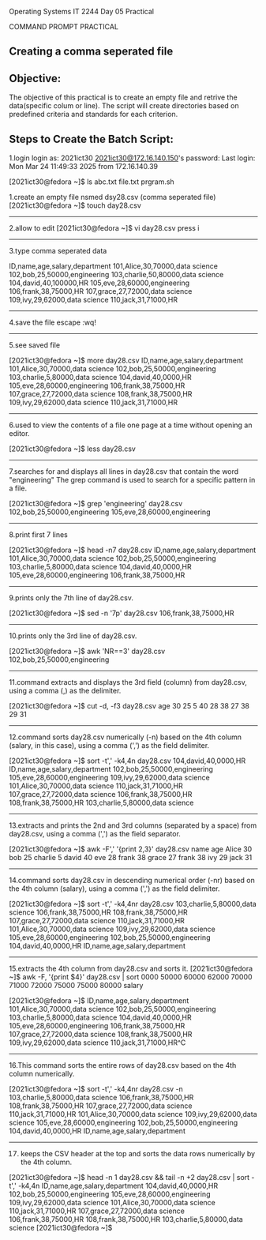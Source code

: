 Operating Systems IT 2244 
Day 05 Practical

COMMAND PROMPT PRACTICAL

Creating a comma seperated file
----------------------------------------------------------------------

Objective:
----------------------------------------------------------------------
The objective of this practical is to create an empty file and retrive the data(specific colum or line). 
The script will create directories based on predefined criteria and standards for each criterion.

Steps to Create the Batch Script:
----------------------------------------------------------------------

1.login 
login as: 2021ict30
2021ict30@172.16.140.150's password:
Last login: Mon Mar 24 11:49:33 2025 from 172.16.140.39

[2021ict30@fedora ~]$ ls
abc.txt  file.txt  prgram.sh

1.create an empty file nsmed dsy28.csv (comma seperated file)
[2021ict30@fedora ~]$ touch day28.csv

-------------------------------------------------------------------------

2.allow to edit
[2021ict30@fedora ~]$ vi day28.csv
press i

-------------------------------------------------------------------------

3.type comma seperated data

ID,name,age,salary,department
101,Alice,30,70000,data science
102,bob,25,50000,engineering
103,charlie,50,80000,data science
104,david,40,100000,HR
105,eve,28,60000,engineering
106,frank,38,75000,HR
107,grace,27,72000,data science
109,ivy,29,62000,data science
110,jack,31,71000,HR

-------------------------------------------------------------------------

4.save the file 
escape :wq!

-------------------------------------------------------------------------

5.see saved file

[2021ict30@fedora ~]$ more day28.csv
ID,name,age,salary,department
101,Alice,30,70000,data science
102,bob,25,50000,engineering
103,charlie,5,80000,data science
104,david,40,0000,HR
105,eve,28,60000,engineering
106,frank,38,75000,HR
107,grace,27,72000,data science
108,frank,38,75000,HR
109,ivy,29,62000,data science
110,jack,31,71000,HR

-------------------------------------------------------------------------

6.used to view the contents of a file one page at a time without opening an editor.

[2021ict30@fedora ~]$ less day28.csv

-------------------------------------------------------------------------

7.searches for and displays all lines in day28.csv that contain the word "engineering"
The grep command is used to search for a specific pattern in a file.

[2021ict30@fedora ~]$ grep 'engineering' day28.csv
102,bob,25,50000,engineering
105,eve,28,60000,engineering

-------------------------------------------------------------------------

8.print first 7 lines 

[2021ict30@fedora ~]$ head -n7 day28.csv
ID,name,age,salary,department
101,Alice,30,70000,data science
102,bob,25,50000,engineering
103,charlie,5,80000,data science
104,david,40,0000,HR
105,eve,28,60000,engineering
106,frank,38,75000,HR

-------------------------------------------------------------------------

9.prints only the 7th line of day28.csv. 

[2021ict30@fedora ~]$ sed -n '7p' day28.csv
106,frank,38,75000,HR

-------------------------------------------------------------------------

10.prints only the 3rd line of day28.csv. 

[2021ict30@fedora ~]$ awk 'NR==3' day28.csv
102,bob,25,50000,engineering

-------------------------------------------------------------------------

11.command extracts and displays the 3rd field (column) from day28.csv, using a comma (,) as the delimiter. 

[2021ict30@fedora ~]$ cut -d, -f3 day28.csv
age
30
25
5
40
28
38
27
38
29
31

-------------------------------------------------------------------------

12.command sorts day28.csv numerically (-n) based on the 4th column 
(salary, in this case), using a comma (',') as the field delimiter.

[2021ict30@fedora ~]$ sort -t',' -k4,4n day28.csv
104,david,40,0000,HR
ID,name,age,salary,department
102,bob,25,50000,engineering
105,eve,28,60000,engineering
109,ivy,29,62000,data science
101,Alice,30,70000,data science
110,jack,31,71000,HR
107,grace,27,72000,data science
106,frank,38,75000,HR
108,frank,38,75000,HR
103,charlie,5,80000,data science

-------------------------------------------------------------------------

13.extracts and prints the 2nd and 3rd columns (separated by a space)
from day28.csv, using a comma (',') as the field separator. 

[2021ict30@fedora ~]$ awk -F',' '{print $2,$3}' day28.csv
name age
Alice 30
bob 25
charlie 5
david 40
eve 28
frank 38
grace 27
frank 38
ivy 29
jack 31

-------------------------------------------------------------------------

14.command sorts day28.csv in descending numerical order (-nr) based on
the 4th column (salary), using a comma (',') as the field delimiter.

[2021ict30@fedora ~]$ sort -t',' -k4,4nr day28.csv
103,charlie,5,80000,data science
106,frank,38,75000,HR
108,frank,38,75000,HR
107,grace,27,72000,data science
110,jack,31,71000,HR
101,Alice,30,70000,data science
109,ivy,29,62000,data science
105,eve,28,60000,engineering
102,bob,25,50000,engineering
104,david,40,0000,HR
ID,name,age,salary,department

-------------------------------------------------------------------------

15.extracts the 4th column from day28.csv and sorts it.
[2021ict30@fedora ~]$ awk -F, '{print $4}' day28.csv | sort
0000
50000
60000
62000
70000
71000
72000
75000
75000
80000
salary

[2021ict30@fedora ~]$ ID,name,age,salary,department
101,Alice,30,70000,data science
102,bob,25,50000,engineering
103,charlie,5,80000,data science
104,david,40,0000,HR
105,eve,28,60000,engineering
106,frank,38,75000,HR
107,grace,27,72000,data science
108,frank,38,75000,HR
109,ivy,29,62000,data science
110,jack,31,71000,HR^C

-------------------------------------------------------------------------

16.This command sorts the entire rows of day28.csv based on the 4th column numerically.

[2021ict30@fedora ~]$ sort -t',' -k4,4nr day28.csv -n
103,charlie,5,80000,data science
106,frank,38,75000,HR
108,frank,38,75000,HR
107,grace,27,72000,data science
110,jack,31,71000,HR
101,Alice,30,70000,data science
109,ivy,29,62000,data science
105,eve,28,60000,engineering
102,bob,25,50000,engineering
104,david,40,0000,HR
ID,name,age,salary,department

-------------------------------------------------------------------------

17. keeps the CSV header at the top and sorts the data rows numerically by the 4th column.

[2021ict30@fedora ~]$ head -n 1 day28.csv && tail -n +2 day28.csv | sort -t',' -k4,4n
ID,name,age,salary,department
104,david,40,0000,HR
102,bob,25,50000,engineering
105,eve,28,60000,engineering
109,ivy,29,62000,data science
101,Alice,30,70000,data science
110,jack,31,71000,HR
107,grace,27,72000,data science
106,frank,38,75000,HR
108,frank,38,75000,HR
103,charlie,5,80000,data science
[2021ict30@fedora ~]$

